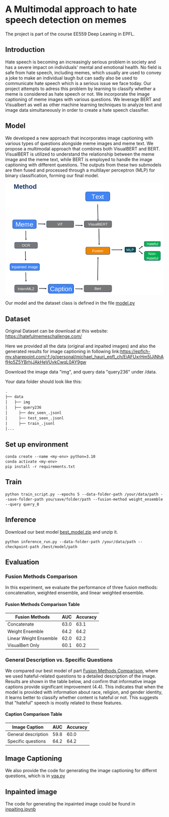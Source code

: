 # A Multimodal approach to hate speech detection on memes
The project is part of the course EE559 Deep Leaning in EPFL.

## Introduction
Hate speech is becoming an increasingly serious problem in society and has a severe impact on individuals' mental and emotional health. No field is safe from hate speech, including memes, which usually are used to convey a joke to make an individual laugh but can sadly also be used to communicate hate speech which is a serious issue we face today. Our project attempts to adress this problem by learning to classify whether a meme is considered as hate speech or not. We incorporate the image captioning of meme images with various questions. We leverage BERT and Visualbert as well as other machine learning techniques to analyze text and image data simultaneously in order to create a hate speech classifier.


## Model
We developed a new approach that incorporates image captioning with various types of questions alongside meme images and meme text. We propose a multimodal approach that combines both VisualBERT and BERT. VisualBERT is utilized to understand the relationship between the meme image and the meme
text, while BERT is employed to handle the image captioning with different questions. The outputs from these two submodels are then fused and processed through a multilayer perceptron (MLP) for binary classification, forming our final model.

![model architecture](/image/model_architecture.png)

Our model and the dataset class is defined in the file [model.py](model/model.py)

## Dataset
Original Dataset can be download at this website: https://hatefulmemeschallenge.com/

Here we provided all the data (original and inpaited images) and also the generated results for image captioning in following link:https://epflch-my.sharepoint.com/:f:/g/personal/michael_hauri_epfl_ch/EiAFUxrHm5lJjNhAfHo5Z5YBrhjJAkHeVUvkCwqL0AY9gw

Download the image data "img", and query data "query236" under /data.

Your data folder should look like this:
```txt
.
├── data
│   ├── img
│   ├── query236
│     ├── dev_seen_.jsonl
│     ├── test_seen_.jsonl 
|     ├── train_.jsonl
|...
```

## Set up environment
```
conda create --name <my-env> python=3.10
conda activate <my-env>
pip install -r requirements.txt
```

## Train
```
python train_script.py --epochs 5 --data-folder-path /your/data/path --save-folder-path you/save/folder/path --fusion-method weight_ensemble --query query_8
```
## Inference
Download our best model [best_model.zip](https://epflch-my.sharepoint.com/:f:/g/personal/michael_hauri_epfl_ch/EiAFUxrHm5lJjNhAfHo5Z5YBrhjJAkHeVUvkCwqL0AY9gw) and unzip it.
```
python inference_run.py --data-folder-path /your/data/path --checkpoint-path /best/model/path
```
## Evaluation
### Fusion Methods Comparison

In this experiment, we evaluate the performance of three fusion methods: concatenation, weighted ensemble, and linear weighted ensemble. 

#### Fusion Methods Comparison Table

| Fusion Methods         | AUC        | Accuracy  |
|------------------------|------------|-----------|
| Concatenate            | 63.0  | 63.1 |
| Weight Ensemble        | 64.2  | 64.2 |
| Linear Weight Ensemble | 62.0  | 62.2 |
| VisualBert Only        | 60.1  | 60.2 |

### General Description vs. Specific Questions

We compared our best model of part [Fusion Methods Comparison](#fusion-methods-comparison), where we used hateful-related questions to a detailed description of the image. Results are shown in the table below, and confirm that informative image captions provide significant improvement (4.4). This indicates that when the model is provided with information about race, religion, and gender identity, it learns better to classify whether content is hateful or not. This suggests that "hateful" speech is mostly related to these features.

#### Caption Comparison Table

| Image Caption         | AUC        | Accuracy  |
|-----------------------|------------|-----------|
| General description   | 59.8  | 60.0 |
| Specific questions    | 64.2  | 64.2 |


## Image Captioning
We also provide the code for generating the image captioning for differnt questions, which is in [vqa.py](vqa.py)

## Inpainted image
The code for generating the inpainted image could be found in [inpaiting.ipynb](OCR/inpainting.ipynb)

